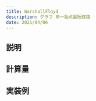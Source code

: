 ```yaml
---
title: WarshallFloyd
description: グラフ 単一始点最短経路
date: 2021/04/06
---
```


## 説明

## 計算量

## 実装例

```cpp import=/assets/Library/graph/warshallfloyd.cpp
```
